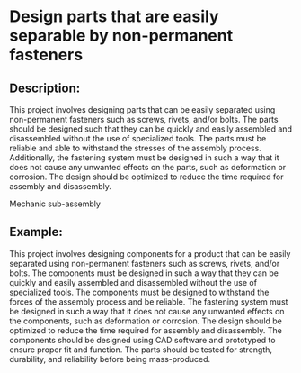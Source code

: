 # Design parts that are easily separable by non-permanent fasteners

## Description:
This project involves designing parts that can be easily separated using non-permanent fasteners such as screws, rivets, and/or bolts. The parts should be designed such that they can be quickly and easily assembled and disassembled without the use of specialized tools. The parts must be reliable and able to withstand the stresses of the assembly process. Additionally, the fastening system must be designed in such a way that it does not cause any unwanted effects on the parts, such as deformation or corrosion. The design should be optimized to reduce the time required for assembly and disassembly.

Mechanic sub-assembly

## Example:
This project involves designing components for a product that can be easily separated using non-permanent fasteners such as screws, rivets, and/or bolts. The components must be designed in such a way that they can be quickly and easily assembled and disassembled without the use of specialized tools. The components must be designed to withstand the forces of the assembly process and be reliable. The fastening system must be designed in such a way that it does not cause any unwanted effects on the components, such as deformation or corrosion. The design should be optimized to reduce the time required for assembly and disassembly. The components should be designed using CAD software and prototyped to ensure proper fit and function. The parts should be tested for strength, durability, and reliability before being mass-produced.